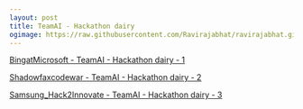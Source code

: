 ```yaml
---
layout: post
title: TeamAI - Hackathon dairy
ogimage: https://raw.githubusercontent.com/Ravirajabhat/ravirajabhat.github.io/master/images/hackathon.jpg
---
```



[BingatMicrosoft - TeamAI - Hackathon dairy - 1](https://github.com/Ravirajabhat/BingatMicrosoft)

[Shadowfaxcodewar - TeamAI - Hackathon dairy - 2](https://github.com/Ravirajabhat/Shadowfaxcodewar)

[Samsung_Hack2Innovate - TeamAI - Hackathon dairy - 3](https://github.com/Ravirajabhat/Samsung_Hack2Innovate)
